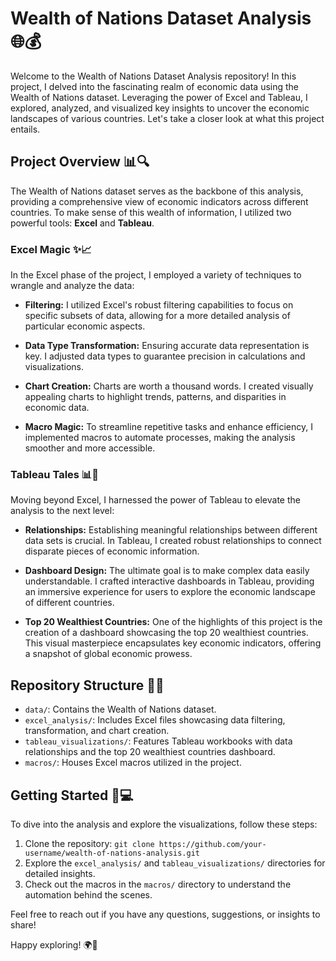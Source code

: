 # Wealth of Nations Dataset Analysis 🌐💰

Welcome to the Wealth of Nations Dataset Analysis repository! In this project, I delved into the fascinating realm of economic data using the Wealth of Nations dataset. Leveraging the power of Excel and Tableau, I explored, analyzed, and visualized key insights to uncover the economic landscapes of various countries. Let's take a closer look at what this project entails.

## Project Overview 📊🔍

The Wealth of Nations dataset serves as the backbone of this analysis, providing a comprehensive view of economic indicators across different countries. To make sense of this wealth of information, I utilized two powerful tools: **Excel** and **Tableau**.

### Excel Magic ✨📈

In the Excel phase of the project, I employed a variety of techniques to wrangle and analyze the data:

- **Filtering:** I utilized Excel's robust filtering capabilities to focus on specific subsets of data, allowing for a more detailed analysis of particular economic aspects.

- **Data Type Transformation:** Ensuring accurate data representation is key. I adjusted data types to guarantee precision in calculations and visualizations.

- **Chart Creation:** Charts are worth a thousand words. I created visually appealing charts to highlight trends, patterns, and disparities in economic data.

- **Macro Magic:** To streamline repetitive tasks and enhance efficiency, I implemented macros to automate processes, making the analysis smoother and more accessible.

### Tableau Tales 📊📰

Moving beyond Excel, I harnessed the power of Tableau to elevate the analysis to the next level:

- **Relationships:** Establishing meaningful relationships between different data sets is crucial. In Tableau, I created robust relationships to connect disparate pieces of economic information.

- **Dashboard Design:** The ultimate goal is to make complex data easily understandable. I crafted interactive dashboards in Tableau, providing an immersive experience for users to explore the economic landscape of different countries.

- **Top 20 Wealthiest Countries:** One of the highlights of this project is the creation of a dashboard showcasing the top 20 wealthiest countries. This visual masterpiece encapsulates key economic indicators, offering a snapshot of global economic prowess.

## Repository Structure 📂🔗

- `data/`: Contains the Wealth of Nations dataset.
- `excel_analysis/`: Includes Excel files showcasing data filtering, transformation, and chart creation.
- `tableau_visualizations/`: Features Tableau workbooks with data relationships and the top 20 wealthiest countries dashboard.
- `macros/`: Houses Excel macros utilized in the project.

## Getting Started 🚀💻

To dive into the analysis and explore the visualizations, follow these steps:

1. Clone the repository: `git clone https://github.com/your-username/wealth-of-nations-analysis.git`
2. Explore the `excel_analysis/` and `tableau_visualizations/` directories for detailed insights.
3. Check out the macros in the `macros/` directory to understand the automation behind the scenes.

Feel free to reach out if you have any questions, suggestions, or insights to share!

Happy exploring! 🌍💸
